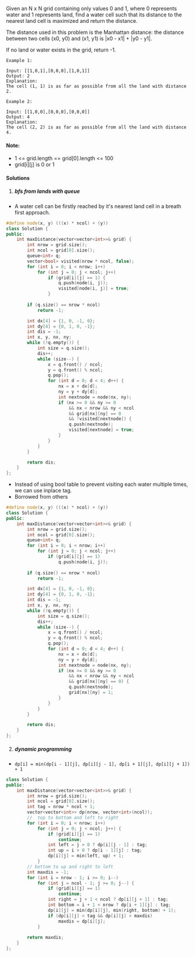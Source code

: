 Given an N x N grid containing only values 0 and 1, where 0 represents water and 1 represents land, find a water cell such that its distance to the nearest land cell is maximized and return the distance.

The distance used in this problem is the Manhattan distance: the distance between two cells (x0, y0) and (x1, y1) is |x0 - x1| + |y0 - y1|.

If no land or water exists in the grid, return -1.



```
Example 1:

Input: [[1,0,1],[0,0,0],[1,0,1]]
Output: 2
Explanation: 
The cell (1, 1) is as far as possible from all the land with distance 2.

Example 2:

Input: [[1,0,0],[0,0,0],[0,0,0]]
Output: 4
Explanation: 
The cell (2, 2) is as far as possible from all the land with distance 4.
```



#### Note:

-    1 <= grid.length == grid[0].length <= 100
-    grid[i][j] is 0 or 1


#### Solutions


1. ##### bfs from lands with queue

- A water cell can be firstly reached by it's nearest land cell in a breath first approach.

```c++
#define node(x, y) (((x) * ncol) + (y))
class Solution {
public:
    int maxDistance(vector<vector<int>>& grid) {
        int nrow = grid.size();
        int ncol = grid[0].size();
        queue<int> q;
        vector<bool> visited(nrow * ncol, false);
        for (int i = 0; i < nrow; i++)
            for (int j = 0; j < ncol; j++)
                if (grid[i][j] == 1) {
                    q.push(node(i, j));
                    visited[node(i, j)] = true;
                }
        
        if (q.size() == nrow * ncol)
            return -1;

        int dx[4] = {1, 0, -1, 0};
        int dy[4] = {0, 1, 0, -1};
        int dis = -1;
        int x, y, nx, ny;
        while (!q.empty()) {
            int size = q.size();
            dis++;
            while (size--) {
                x = q.front() / ncol;
                y = q.front() % ncol;
                q.pop();
                for (int d = 0; d < 4; d++) {
                    nx = x + dx[d];
                    ny = y + dy[d];
                    int nextnode = node(nx, ny);
                    if (nx >= 0 && ny >= 0 
                        && nx < nrow && ny < ncol
                        && grid[nx][ny] == 0
                        && !visited[nextnode]) {
                        q.push(nextnode);
                        visited[nextnode] = true;
                    }
                }
            }
        }

        return dis;
    }
};
```

- Instead of using bool table to prevent visiting each water multiple times, we can use inplace tag.
- Borrowed from others

```c++
#define node(x, y) (((x) * ncol) + (y))
class Solution {
public:
    int maxDistance(vector<vector<int>>& grid) {
        int nrow = grid.size();
        int ncol = grid[0].size();
        queue<int> q;
        for (int i = 0; i < nrow; i++)
            for (int j = 0; j < ncol; j++)
                if (grid[i][j] == 1)
                    q.push(node(i, j));
        
        if (q.size() == nrow * ncol)
            return -1;

        int dx[4] = {1, 0, -1, 0};
        int dy[4] = {0, 1, 0, -1};
        int dis = -1;
        int x, y, nx, ny;
        while (!q.empty()) {
            int size = q.size();
            dis++;
            while (size--) {
                x = q.front() / ncol;
                y = q.front() % ncol;
                q.pop();
                for (int d = 0; d < 4; d++) {
                    nx = x + dx[d];
                    ny = y + dy[d];
                    int nextnode = node(nx, ny);
                    if (nx >= 0 && ny >= 0 
                        && nx < nrow && ny < ncol
                        && grid[nx][ny] == 0) {
                        q.push(nextnode);
                        grid[nx][ny] = 1;
                    }
                }
            }
        }

        return dis;
    }
};
```


2. ##### dynamic programming

- `dp[i] = min(dp[i - 1][j], dp[i][j - 1], dp[i + 1][j], dp[i][j + 1]) + 1`


```c++
class Solution {
public:
    int maxDistance(vector<vector<int>>& grid) {
        int nrow = grid.size();
        int ncol = grid[0].size();
        int tag = nrow * ncol + 1;
        vector<vector<int>> dp(nrow, vector<int>(ncol));
        //  top to bottom and left to right
        for (int i = 0; i < nrow; i++)
            for (int j = 0; j < ncol; j++) {
                if (grid[i][j] == 1)
                    continue;
                int left = j > 0 ? dp[i][j - 1] : tag;
                int up = i > 0 ? dp[i - 1][j] : tag;
                dp[i][j] = min(left, up) + 1;
            }
        // bottom to up and right to left
        int maxdis = -1;
        for (int i = nrow - 1; i >= 0; i--)
            for (int j = ncol - 1; j >= 0; j--) {
                if (grid[i][j] == 1)
                    continue;
                int right = j + 1 < ncol ? dp[i][j + 1] : tag;
                int bottom = i + 1 < nrow ? dp[i + 1][j] : tag;
                dp[i][j] = min(dp[i][j], min(right, bottom) + 1);
                if (dp[i][j] < tag && dp[i][j] > maxdis)
                    maxdis = dp[i][j];
            }
        
        return maxdis;
    }
};
```